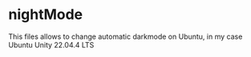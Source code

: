 # nightMode
This files allows to change automatic darkmode on Ubuntu, in my case Ubuntu Unity 22.04.4 LTS
